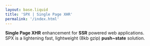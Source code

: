 ```yaml
---
layout: base.liquid
title: 'SPX | Single Page XHR'
permalink: '/index.html'
---
```


<strong>Single Page XHR</strong> enhancement for <strong>SSR</strong> powered web applications.<br> SPX is a lightening fast, lightweight
(8kb gzip) <strong>push~state</strong> solution.
